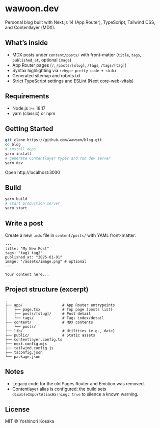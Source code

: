 # wawoon.dev

Personal blog built with Next.js 14 (App Router), TypeScript, Tailwind CSS, and Contentlayer (MDX).

## What’s inside
- MDX posts under `content/posts/` with front-matter (`title`, `tags`, `published_at`, optional `image`)
- App Router pages (`/`, `/posts/[slug]`, `/tags`, `/tags/[tag]`)
- Syntax highlighting via `rehype-pretty-code + shiki`
- Generated sitemap and robots.txt
- Strict TypeScript settings and ESLint (Next core-web-vitals)

## Requirements
- Node.js >= 18.17
- yarn (classic) or npm

## Getting Started
```bash
git clone https://github.com/wawoon/blog.git
cd blog
# install deps
yarn install
# generate Contentlayer types and run dev server
yarn dev
```
Open http://localhost:3000

## Build
```bash
yarn build
# start production server
yarn start
```

## Write a post
Create a new `.mdx` file in `content/posts/` with YAML front-matter:
```mdx
---
title: "My New Post"
tags: "tag1 tag2"
published_at: "2025-01-01"
image: "/assets/image.png" # optional
---

Your content here...
```

## Project structure (excerpt)
```
.
├── app/                  # App Router entrypoints
│   ├── page.tsx          # Top page (posts list)
│   ├── posts/[slug]/     # Post detail
│   └── tags/             # Tags index/detail
├── content/              # MDX contents
│   └── posts/
├── lib/                  # Utilities (e.g., date)
├── public/               # Static assets
├── contentlayer.config.ts
├── next.config.mjs
├── tailwind.config.js
├── tsconfig.json
└── package.json
```

## Notes
- Legacy code for the old Pages Router and Emotion was removed.
- Contentlayer alias is configured; the build sets `disableImportAliasWarning: true` to silence a known warning.

## License
MIT © Yoshinori Kosaka